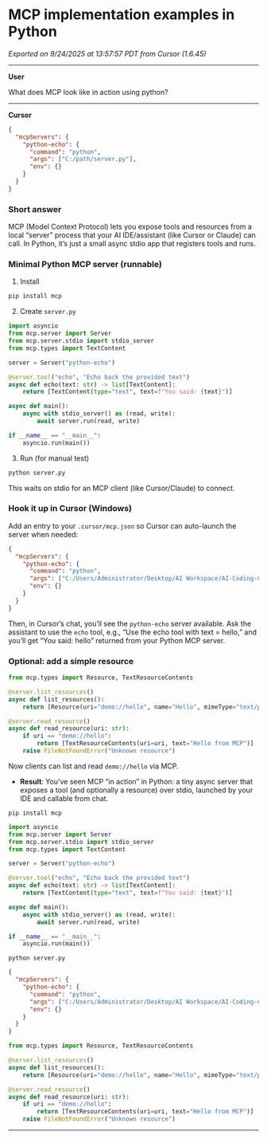 # MCP implementation examples in Python
_Exported on 9/24/2025 at 13:57:57 PDT from Cursor (1.6.45)_

---

**User**

What does MCP look like in action using python?

---

**Cursor**

```json
{
  "mcpServers": {
    "python-echo": {
      "command": "python",
      "args": ["C:/path/server.py"],
      "env": {}
    }
  }
}
```

### Short answer
MCP (Model Context Protocol) lets you expose tools and resources from a local “server” process that your AI IDE/assistant (like Cursor or Claude) can call. In Python, it’s just a small async stdio app that registers tools and runs.

### Minimal Python MCP server (runnable)
1) Install
```bash
pip install mcp
```

2) Create `server.py`
```python
import asyncio
from mcp.server import Server
from mcp.server.stdio import stdio_server
from mcp.types import TextContent

server = Server("python-echo")

@server.tool("echo", "Echo back the provided text")
async def echo(text: str) -> list[TextContent]:
    return [TextContent(type="text", text=f"You said: {text}")]

async def main():
    async with stdio_server() as (read, write):
        await server.run(read, write)

if __name__ == "__main__":
    asyncio.run(main())
```

3) Run (for manual test)
```bash
python server.py
```
This waits on stdio for an MCP client (like Cursor/Claude) to connect.

### Hook it up in Cursor (Windows)
Add an entry to your `.cursor/mcp.json` so Cursor can auto-launch the server when needed:
```json
{
  "mcpServers": {
    "python-echo": {
      "command": "python",
      "args": ["C:/Users/Administrator/Desktop/AI Workspace/AI-Coding-Challenge/server.py"],
      "env": {}
    }
  }
}
```

Then, in Cursor’s chat, you’ll see the `python-echo` server available. Ask the assistant to use the `echo` tool, e.g., “Use the echo tool with text = hello,” and you’ll get “You said: hello” returned from your Python MCP server.

### Optional: add a simple resource
```python
from mcp.types import Resource, TextResourceContents

@server.list_resources()
async def list_resources():
    return [Resource(uri="demo://hello", name="Hello", mimeType="text/plain")]

@server.read_resource()
async def read_resource(uri: str):
    if uri == "demo://hello":
        return [TextResourceContents(uri=uri, text="Hello from MCP")]
    raise FileNotFoundError("Unknown resource")
```
Now clients can list and read `demo://hello` via MCP.

- **Result**: You’ve seen MCP “in action” in Python: a tiny async server that exposes a tool (and optionally a resource) over stdio, launched by your IDE and callable from chat.

```shellscript
pip install mcp
```

```python
import asyncio
from mcp.server import Server
from mcp.server.stdio import stdio_server
from mcp.types import TextContent

server = Server("python-echo")

@server.tool("echo", "Echo back the provided text")
async def echo(text: str) -> list[TextContent]:
    return [TextContent(type="text", text=f"You said: {text}")]

async def main():
    async with stdio_server() as (read, write):
        await server.run(read, write)

if __name__ == "__main__":
    asyncio.run(main())
```

```shellscript
python server.py
```

```json
{
  "mcpServers": {
    "python-echo": {
      "command": "python",
      "args": ["C:/Users/Administrator/Desktop/AI Workspace/AI-Coding-Challenge/server.py"],
      "env": {}
    }
  }
}
```

```python
from mcp.types import Resource, TextResourceContents

@server.list_resources()
async def list_resources():
    return [Resource(uri="demo://hello", name="Hello", mimeType="text/plain")]

@server.read_resource()
async def read_resource(uri: str):
    if uri == "demo://hello":
        return [TextResourceContents(uri=uri, text="Hello from MCP")]
    raise FileNotFoundError("Unknown resource")
```

---